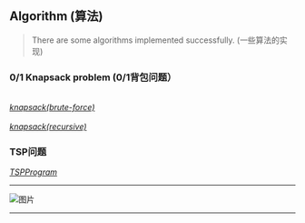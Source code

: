 ## Algorithm (算法)
> There are some algorithms implemented successfully. (一些算法的实现)
### 0/1 Knapsack problem (0/1背包问题）
*<br>[knapsack(brute-force)](code/knapsack1.cpp)</br>*
_<br>[knapsack(recursive)](code/knapsack2.cpp)</br>_
### TSP问题
_[TSPProgram](code/TSPProblem.cpp)_


**************************
![图片](https://upload-images.jianshu.io/upload_images/703764-605e3cc2ecb664f6.jpg?)
**************************
